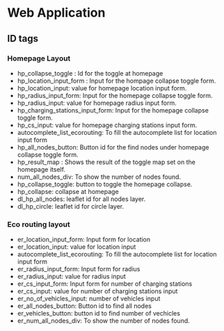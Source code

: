 # Web Application

## ID tags 

### Homepage Layout
- hp_collapse_toggle : Id for the toggle at homepage
- hp_location_input_form : Input for the hompage collapse toggle form.
- hp_location_input: value for homepage location input form.
- hp_radius_input_form: Input for the homepage collapse toggle form.
- hp_radius_input: value for homepage radius input form.
- hp_charging_stations_input_form: Input for the homepage collapse toggle form.
- hp_cs_input: value for homepage charging stations input form.
- autocomplete_list_ecorouting: To fill the autocomplete list for location input form
- hp_all_nodes_button: Button id for the find nodes under homepage collapse toggle form.
- hp_result_map : Shows the result of the toggle map set on the homepage itself.
- num_all_nodes_div: To show the number of nodes found.
- hp_collapse_toggle: button to toggle the homepage collapse.
- hp_collapse: collapse at homepage
- dl_hp_all_nodes: leaflet id for all nodes layer.
- dl_hp_circle: leaflet id for circle layer.


### Eco routing layout
- er_location_input_form: Input form for location
- er_location_input: value for location input
- autocomplete_list_ecorouting: To fill the autocomplete list for location input form
- er_radius_input_form: Input form for radius
- er_radius_input: value for radius input
- er_cs_input_form: Input form for number of charging stations
- er_cs_input: value for number of charging stations input
- er_no_of_vehicles_input: number of vehicles input
- er_all_nodes_button: Button id to find all nodes
- er_vehicles_button: button id to find number of vechicles
- er_num_all_nodes_div: To show the number of nodes found.

